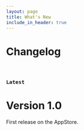 ```yaml
---
layout: page
title: What's New
include_in_header: true
---
```


# Changelog

<br>

### `Latest`
# **Version 1.0**
First release on the AppStore. 

<br>
